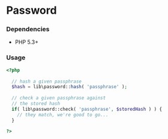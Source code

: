 Password
========

### Dependencies

- PHP 5.3+

### Usage

```php
<?php
  
  // hash a given passphrase
  $hash = lib\password::hash( 'passphrase' );
  
  // check a given passphrase against
  // the stored hash
  if( lib\password::check( 'passphrase', $storedHash ) ) {
    // they match, we're good to go...
  }
  
?>
```